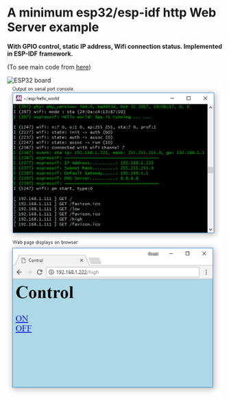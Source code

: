 # A minimum esp32/esp-idf http Web Server example

**With GPIO control, static IP address, Wifi connection status. Implemented in ESP-IDF framework.** 

(To see main code from [here](https://github.com/qienhuang/esp32_mini_webserver_gpio/blob/master/main/hello_world_main.c))


![ESP32 board](https://github.com/qienhuang/esp32_mini_webserver_gpio/blob/master/Snapshoot/esp32_board.png)
![demo_webpage](https://github.com/qienhuang/esp32_mini_webserver_gpio/raw/master/Snapshoot/ui.png)

